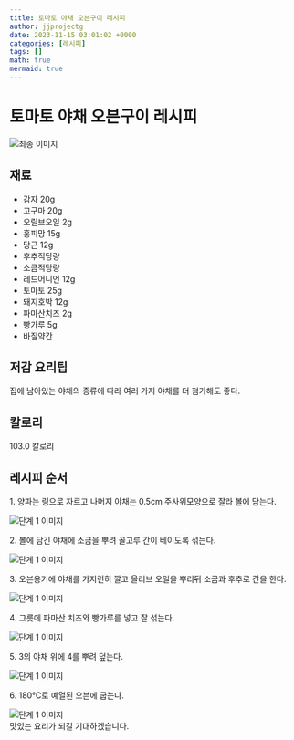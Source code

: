 ```yaml
---
title: 토마토 야채 오븐구이 레시피
author: jjprojectg
date: 2023-11-15 03:01:02 +0000
categories: [레시피]
tags: []
math: true
mermaid: true
---
```

<meta name="og:type" content="website"/>
<meta charset="UTF-8"/>
<div class="header">
  <h1>토마토 야채 오븐구이 레시피</h1>
</div>

<div class="container my-4">
  <div class="row">
    <div class="col-12 col-md-6">
      <div class="recipe-image">
        <img src="http://www.foodsafetykorea.go.kr/uploadimg/20141117/20141117053809_1416213489835.jpg" class="step-image" alt="최종 이미지"/>
      </div>
    </div>
    <div class="col-12 col-md-6">
      <div class="ingredients">
        <h2>재료</h2>
        <ul class="card">
          <li> 감자 20g </li>
          <li>  고구마 20g </li>
          <li>  오릴브오일 2g </li>
          <li>  홍피망 15g </li>
          <li>  당근 12g </li>
          <li>  후추적당량 </li>
          <li>  소금적당량 </li>
          <li>  레드어니언 12g </li>
          <li>  토마토 25g </li>
          <li>  돼지호박 12g </li>
          <li>  파마산치즈 2g </li>
          <li>  빵가루 5g </li>
          <li>  바질약간 </li>
</ul>
      </div>
    </div>
    <div class="col-12 col-md-6">
      <div class="ingredients">
        <h2>저감 요리팁</h2>
        <div class="card"> 
          <p>
            집에 남아있는 야채의 종류에 따라 여러 가지 야채를 더 첨가해도 좋다.
          </p>
        </div>
      </div>
      <div class="ingredients">
        <h2>칼로리</h2>
        <div class="card"> 
          <p>
            103.0 칼로리
          </p>
        </div>
      </div>
    </div>
  </div>

  <h2 class="my-4">레시피 순서</h2>
  <div class="card recipe-card">
    <div class="card-body recipe-step">
      <p class="card-text step-description">1. 양파는 링으로 자르고 나머지 야채는 0.5cm 주사위모양으로 잘라 볼에 담는다.</p>
      <img src="http://www.foodsafetykorea.go.kr/uploadimg/cook/1031-1.jpg" alt="단계 1 이미지" class="step-image"/>
    </div>
  </div>
  <div class="card recipe-card">
    <div class="card-body recipe-step">
      <p class="card-text step-description">2. 볼에 담긴 야채에 소금을 뿌려 골고루 간이 베이도록 섞는다.</p>
      <img src="http://www.foodsafetykorea.go.kr/uploadimg/cook/1031-2.jpg" alt="단계 1 이미지" class="step-image"/>
    </div>
  </div>
  <div class="card recipe-card">
    <div class="card-body recipe-step">
      <p class="card-text step-description">3. 오븐용기에 야채를 가지런히 깔고 올리브 오일을 뿌리뒤 소금과 후추로 간을 한다.</p>
      <img src="http://www.foodsafetykorea.go.kr/uploadimg/cook/1031-3.jpg" alt="단계 1 이미지" class="step-image"/>
    </div>
  </div>
  <div class="card recipe-card">
    <div class="card-body recipe-step">
      <p class="card-text step-description">4. 그릇에 파마산 치즈와 빵가루를 넣고 잘 섞는다.</p>
      <img src="http://www.foodsafetykorea.go.kr/uploadimg/cook/1031-4.jpg" alt="단계 1 이미지" class="step-image"/>
    </div>
  </div>
  <div class="card recipe-card">
    <div class="card-body recipe-step">
      <p class="card-text step-description">5. 3의 야채 위에 4를 뿌려 덮는다.</p>
      <img src="http://www.foodsafetykorea.go.kr/uploadimg/cook/1031-5.jpg" alt="단계 1 이미지" class="step-image"/>
    </div>
  </div>
  <div class="card recipe-card">
    <div class="card-body recipe-step">
      <p class="card-text step-description">6. 180℃로 예열된 오븐에 굽는다.</p>
      <img src="http://www.foodsafetykorea.go.kr/uploadimg/cook/1031-6.jpg" alt="단계 1 이미지" class="step-image"/>
    </div>
  </div>

</div>
맛있는 요리가 되길 기대하겠습니다.
